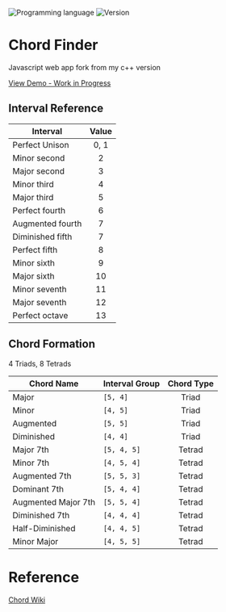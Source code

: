 <!-- using shields.io for status buttons -->
![Programming language](https://img.shields.io/badge/Language-Javascript-blue.svg)
![Version](https://img.shields.io/badge/Version-0.2-red.svg?style=flat)

# Chord Finder

Javascript web app fork from my c++ version

[View Demo - Work in Progress](https://mnl.space/Chord-Finder/)


## Interval Reference

| Interval       | Value|
| -------------- |:----:|
| Perfect Unison |	0, 1|
| Minor second   |	2	|
| Major second 	 |	3 	|
| Minor third    |	4	|
| Major third    |	5 	|
| Perfect fourth |	6 	|
| Augmented fourth |	7 |
| Diminished fifth |	7 |
| Perfect fifth    |	8 |
| Minor sixth  	   |	9 |
| Major sixth      |	10 |
| Minor seventh    |	11 |
| Major seventh    |	12 |
| Perfect octave   |	13 |

## Chord Formation
4 Triads, 8 Tetrads 

| Chord Name			| Interval Group		|	Chord Type	|
| ----------			| --------------		|:-----------------:|
|	Major				|	```[5, 4]```		| 	Triad	|
|	Minor				|	```[4, 5]```		| 	Triad	|
|	Augmented			|	```[5, 5]```		| 	Triad	|
|	Diminished			|	```[4, 4]```		| 	Triad	|
|	Major 7th			|	```[5, 4, 5]```		|	Tetrad	|
|	Minor 7th			|	```[4, 5, 4]```		|	Tetrad	|
|	Augmented 7th		|	```[5, 5, 3]```		|	Tetrad	|
|	Dominant 7th		|	```[5, 4, 4]```		|	Tetrad	|
|	Augmented Major 7th	|	```[5, 5, 4]```		|	Tetrad	|
|	Diminished 7th		|	```[4, 4, 4]```		|	Tetrad	|
|	Half-Diminished 	|	```[4, 4, 5]```		|	Tetrad	|
|	Minor Major 		|	```[4, 5, 5]```		|	Tetrad	|


# Reference

[Chord Wiki](https://en.wikipedia.org/wiki/Chord_(music))

